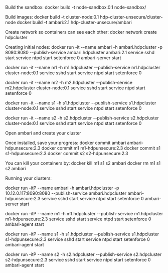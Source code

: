 Build the sandbox:
docker build -t node-sandbox:0.1 node-sandbox/

Build images:
docker build -t cluster-node:0.1 hdp-cluster-unsecure/cluster-node
docker build -t ambari:2.1 hdp-cluster-unsecure/ambari

Create network so containers can see each other:
docker network create hdpcluster

Creating initial nodes:
docker run -it --name ambari -h ambari.hdpcluster -p 8080:8080 --publish-service ambari.hdpcluster ambari:2.1
service sshd start
service ntpd start
setenforce 0
ambari-server start

docker run -it --name m1 -h m1.hdpcluster --publish-service m1.hdpcluster cluster-node:0.1
service sshd start
service ntpd start
setenforce 0

docker run -it --name m2 -h m2.hdpcluster --publish-service m2.hdpcluster cluster-node:0.1
service sshd start
service ntpd start
setenforce 0

docker run -it --name s1 -h s1.hdpcluster --publish-service s1.hdpcluster cluster-node:0.1
service sshd start
service ntpd start
setenforce 0

docker run -it --name s2 -h s2.hdpcluster --publish-service s2.hdpcluster cluster-node:0.1
service sshd start
service ntpd start
setenforce 0

Open ambari and create your cluster

Once installed, save your progress:
docker commit ambari ambari-hdpunsecure:2.3
docker commit m1 m1-hdpunsecure:2.3
docker commit s1 s1-hdpunsecure:2.3
docker commit s2 s2-hdpunsecure:2.3

You can kill your containers by:
docker kill m1 s1 s2 ambari
docker rm m1 s1 s2 ambari

Running your clusters:

docker run -itP --name ambari -h ambari.hdpcluster -p 10.12.0.117:8090:8080 --publish-service ambari.hdpcluster ambari-hdpunsecure:2.3
service sshd start
service ntpd start
setenforce 0
ambari-server start

docker run -itP --name m1 -h m1.hdpcluster --publish-service m1.hdpcluster m1-hdpunsecure:2.3
service sshd start
service ntpd start
setenforce 0
ambari-agent start

docker run -itP --name s1 -h s1.hdpcluster --publish-service s1.hdpcluster s1-hdpunsecure:2.3
service sshd start
service ntpd start
setenforce 0
ambari-agent start

docker run -itP --name s2 -h s2.hdpcluster --publish-service s2.hdpcluster s2-hdpunsecure:2.3
service sshd start
service ntpd start
setenforce 0
ambari-agent start
